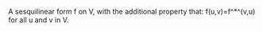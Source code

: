 A sesquilinear form f on V, with the additional property that:
f(u,v)=f^\*^(v,u) for all u and v in V.
